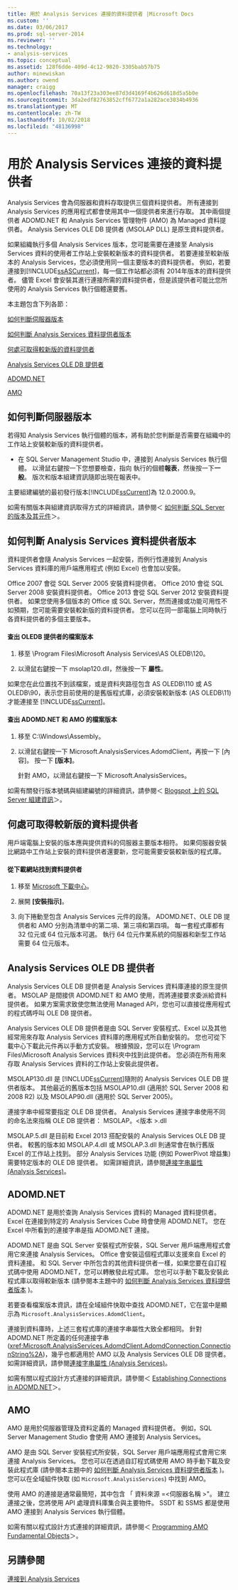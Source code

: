 ```yaml
---
title: 用於 Analysis Services 連接的資料提供者 |Microsoft Docs
ms.custom: ''
ms.date: 03/06/2017
ms.prod: sql-server-2014
ms.reviewer: ''
ms.technology:
- analysis-services
ms.topic: conceptual
ms.assetid: 128f6dde-409d-4c12-9820-3305bab57b75
author: minewiskan
ms.author: owend
manager: craigg
ms.openlocfilehash: 70a13f23a303ee87d3d4169f4b626d618d5a5b0e
ms.sourcegitcommit: 3da2edf82763852cff6772a1a282ace3034b4936
ms.translationtype: MT
ms.contentlocale: zh-TW
ms.lasthandoff: 10/02/2018
ms.locfileid: "48136998"
---
```

# <a name="data-providers-used-for-analysis-services-connections"></a>用於 Analysis Services 連接的資料提供者
  Analysis Services 會為伺服器和資料存取提供三個資料提供者。 所有連接到 Analysis Services 的應用程式都會使用其中一個提供者來進行存取。 其中兩個提供者 ADOMD.NET 和 Analysis Services 管理物件 (AMO) 為 Managed 資料提供者。 Analysis Services OLE DB 提供者 (MSOLAP DLL) 是原生資料提供者。  
  
 如果組織執行多個 Analysis Services 版本，您可能需要在連接至 Analysis Services 資料的使用者工作站上安裝較新版本的資料提供者。 若要連接至較新版本的 Analysis Services，您必須使用同一個主要版本的資料提供者。 例如，若要連接到[!INCLUDE[ssASCurrent](../../includes/ssascurrent-md.md)]，每一個工作站都必須有 2014年版本的資料提供者。 儘管 Excel 會安裝其進行連接所需的資料提供者，但是該提供者可能比您所使用的 Analysis Services 執行個體還要舊。  
  
 本主題包含下列各節：  
  
 [如何判斷伺服器版本](#bkmk_ServVers)  
  
 [如何判斷 Analysis Services 資料提供者版本](#bkmk_LibUpdate)  
  
 [何處可取得較新版的資料提供者](#bkmk_downloadsite)  
  
 [Analysis Services OLE DB 提供者](#bkmk_OLE)  
  
 [ADOMD.NET](#bkmk_ADOMD)  
  
 [AMO](#blkmk_AMO)  
  
##  <a name="bkmk_ServVers"></a> 如何判斷伺服器版本  
 若得知 Analysis Services 執行個體的版本，將有助於您判斷是否需要在組織中的工作站上安裝較新版的資料提供者。  
  
-   在 SQL Server Management Studio 中，連接到 Analysis Services 執行個體。 以滑鼠右鍵按一下您想要檢查，指向 執行的個體**報表**，然後按一下**一般**。 版次和版本組建資訊隨即出現在報表中。  
  
 主要組建編號的最初發行版本[!INCLUDE[ssCurrent](../../includes/sscurrent-md.md)]為 12.0.2000.9。  
  
 如需有關版本與組建資訊取得方式的詳細資訊，請參閱＜ [如何判斷 SQL Server 的版本及其元件](http://support.microsoft.com/kb/321185)＞。  
  
##  <a name="bkmk_LibUpdate"></a> 如何判斷 Analysis Services 資料提供者版本  
 資料提供者會隨 Analysis Services 一起安裝，而例行性連接到 Analysis Services 資料庫的用戶端應用程式 (例如 Excel) 也會加以安裝。  
  
 Office 2007 會從 SQL Server 2005 安裝資料提供者。 Office 2010 會從 SQL Server 2008 安裝資料提供者。 Office 2013 會從 SQL Server 2012 安裝資料提供者。 如果您使用多個版本的 Office 或 SQL Server，然而連接或功能可用性不如預期，您可能需要安裝較新版的資料提供者。 您可以在同一部電腦上同時執行各資料提供者的多個主要版本。  
  
#### <a name="find-the-file-version-of-the-oledb-provider"></a>查出 OLEDB 提供者的檔案版本  
  
1.  移至 \Program Files\Microsoft Analysis Services\AS OLEDB\120。  
  
2.  以滑鼠右鍵按一下 msolap120.dll，然後按一下 **屬性**。  
  
 如果您在此位置找不到該檔案，或是資料夾路徑包含 AS OLEDB\110 或 AS OLEDB\90，表示您目前使用的是舊版程式庫，必須安裝較新版本 (AS OLEDB\11) 才能連接至 [!INCLUDE[ssCurrent](../../includes/sscurrent-md.md)]。  
  
#### <a name="find-the-file-version-of-adomdnet-and-amo"></a>查出 ADOMD.NET 和 AMO 的檔案版本  
  
1.  移至 C:\Windows\Assembly。  
  
2.  以滑鼠右鍵按一下 Microsoft.AnalysisServices.AdomdClient，再按一下 [內容]。 按一下 **[版本]**。  
  
     針對 AMO，以滑鼠右鍵按一下 Microsoft.AnalysisServices。  
  
 如需有關發行版本號碼與組建編號的詳細資訊，請參閱＜ [Blogspot 上的 SQL Server 組建資訊](http://sqlserverbuilds.blogspot.com)＞。  
  
##  <a name="bkmk_downloadsite"></a> 何處可取得較新版的資料提供者  
 用戶端電腦上安裝的版本應與提供資料的伺服器主要版本相符。 如果伺服器安裝比網路中工作站上安裝的資料提供者還要新，您可能需要安裝較新版的程式庫。  
  
#### <a name="find-the-data-providers-on-the-download-site"></a>從下載網站找到資料提供者  
  
1.  移至 [Microsoft 下載中心](http://go.microsoft.com/fwlink/p/?LinkID=296473)。  
  
2.  展開 **[安裝指示]**。  
  
3.  向下捲動至包含 Analysis Services 元件的段落。 ADOMD.NET、OLE DB 提供者和 AMO 分別為清單中的第二項、第三項和第四項。 每一套程式庫都有 32 位元或 64 位元版本可選。 執行 64 位元作業系統的伺服器和新型工作站需要 64 位元版本。  
  
##  <a name="bkmk_OLE"></a> Analysis Services OLE DB 提供者  
 Analysis Services OLE DB 提供者是 Analysis Services 資料庫連接的原生提供者。 MSOLAP 是間接供 ADOMD.NET 和 AMO 使用，而將連接要求委派給資料提供者。 如果方案需求致使您無法使用 Managed API，您也可以直接從應用程式的程式碼呼叫 OLE DB 提供者。  
  
 Analysis Services OLE DB 提供者是由 SQL Server 安裝程式、Excel 以及其他經常用來存取 Analysis Services 資料庫的應用程式所自動安裝的。 您也可從下載中心下載此元件再以手動方式安裝。 根據預設，您可以在 \Program Files\Microsoft Analysis Services 資料夾中找到此提供者。 您必須在所有用來存取 Analysis Services 資料的工作站上安裝此提供者。  
  
 MSOLAP130.dll 是 [!INCLUDE[ssCurrent](../../includes/sscurrent-md.md)]隨附的 Analysis Services OLE DB 提供者版本。 其他最近的舊版本包括 MSOLAP10.dll (適用於 SQL Server 2008 和 2008 R2) 以及 MSOLAP90.dll (適用於 SQL Server 2005)。  
  
 連接字串中經常要指定 OLE DB 提供者。 Analysis Services 連接字串使用不同的命名法來指稱 OLE DB 提供者： MSOLAP。\<版本 >.dll  
  
 MSOLAP.5.dll 是目前和 Excel 2013 搭配安裝的 Analysis Services OLE DB 提供者。 較舊的版本如 MSOLAP.4.dll 或 MSOLAP.3.dll 則通常會在執行舊版 Excel 的工作站上找到。 部分 Analysis Services 功能 (例如 PowerPivot 增益集) 需要特定版本的 OLE DB 提供者。 如需詳細資訊，請參閱[連接字串屬性 &#40;Analysis Services&#41;](connection-string-properties-analysis-services.md)。  
  
##  <a name="bkmk_ADOMD"></a> ADOMD.NET  
 ADOMD.NET 是用於查詢 Analysis Services 資料的 Managed 資料提供者。 Excel 在連接到特定的 Analysis Services Cube 時會使用 ADOMD.NET。 您在 Excel 中所看到的連接字串是指 ADOMD.NET 連接。  
  
 ADOMD.NET 是由 SQL Server 安裝程式所安裝，SQL Server 用戶端應用程式會用它來連接 Analysis Services。 Office 會安裝這個程式庫以支援來自 Excel 的資料連接。 和 SQL Server 中所包含的其他資料提供者一樣，如果您要在自訂程式碼中使用 ADOMD.NET，您可以轉散發此程式庫。 您也可以手動下載及安裝此程式庫以取得較新版本 (請參閱本主題中的 [如何判斷 Analysis Services 資料提供者版本](#bkmk_LibUpdate) )。  
  
 若要查看檔案版本資訊，請在全域組件快取中查找 ADOMD.NET，它在當中是顯示為 `Microsoft.AnalysisServices.AdomdClient`。  
  
 連接到資料庫時，上述三套程式庫的連接字串屬性大致全都相同。 針對 ADOMD.NET 所定義的任何連接字串 (<xref:Microsoft.AnalysisServices.AdomdClient.AdomdConnection.ConnectionString%2A>)，幾乎也都適用於 AMO 以及 Analysis Services OLE DB 提供者。 如需詳細資訊，請參閱[連接字串屬性 &#40;Analysis Services&#41;](connection-string-properties-analysis-services.md)。  
  
 如需有關以程式設計方式連接的詳細資訊，請參閱＜ [Establishing Connections in ADOMD.NET](../multidimensional-models-adomd-net-client/connections-in-adomd-net.md)＞。  
  
##  <a name="blkmk_AMO"></a> AMO  
 AMO 是用於伺服器管理及資料定義的 Managed 資料提供者。 例如，SQL Server Management Studio 會使用 AMO 連接到 Analysis Services。  
  
 AMO 是由 SQL Server 安裝程式所安裝，SQL Server 用戶端應用程式會用它來連接 Analysis Services。 您也可以在透過自訂程式碼使用 AMO 時手動下載及安裝此程式庫 (請參閱本主題中的 [如何判斷 Analysis Services 資料提供者版本](#bkmk_LibUpdate) )。 您可以在全域組件快取 (如 `Microsoft.AnalysisServices`) 中找到 AMO。  
  
 使用 AMO 的連接是通常最簡短，其中包含 「 資料來源 =\<伺服器名稱 >"。 建立連接之後，您將使用 API 處理資料庫集合與主要物件。 SSDT 和 SSMS 都是使用 AMO 連接到 Analysis Services 執行個體。  
  
 如需有關以程式設計方式連接的詳細資訊，請參閱＜ [Programming AMO Fundamental Objects](../multidimensional-models/analysis-management-objects/programming-amo-fundamental-objects.md)＞。  
  
## <a name="see-also"></a>另請參閱  
 [連接到 Analysis Services](connect-to-analysis-services.md)  
  
  
